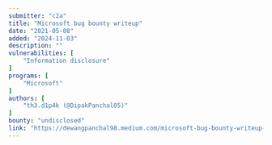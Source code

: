 ```yaml
---
submitter: "c2a"
title: "Microsoft bug bounty writeup"
date: "2021-05-08"
added: "2024-11-03"
description: ""
vulnerabilities: [
    "Information disclosure"
]
programs: [
    "Microsoft"
]
authors: [
    "th3.d1p4k (@DipakPanchal05)"
]
bounty: "undisclosed"
link: "https://dewangpanchal98.medium.com/microsoft-bug-bounty-writeup-5ee4a7264dbf"
---
```





